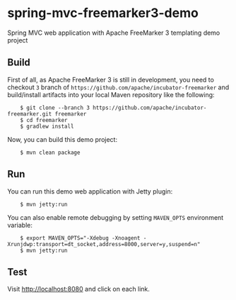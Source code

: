 # spring-mvc-freemarker3-demo

Spring MVC web application with Apache FreeMarker 3 templating demo project

## Build

First of all, as Apache FreeMarker 3 is still in development,
you need to checkout ```3``` branch of
```https://github.com/apache/incubator-freemarker``` and
build/install artifacts into your local Maven repository like the following:

        $ git clone --branch 3 https://github.com/apache/incubator-freemarker.git freemarker
        $ cd freemarker
        $ gradlew install 

Now, you can build this demo project:

        $ mvn clean package

## Run

You can run this demo web application with Jetty plugin:

        $ mvn jetty:run

You can also enable remote debugging by setting ```MAVEN_OPTS``` environment variable:

        $ export MAVEN_OPTS="-Xdebug -Xnoagent -Xrunjdwp:transport=dt_socket,address=8000,server=y,suspend=n"
        $ mvn jetty:run

## Test

Visit [http://localhost:8080](http://localhost:8080) and click on each link.
